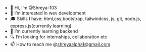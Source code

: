 - 👋 Hi, I’m @Shreya-103
- 👀 I’m interested in wev development 
- 🎓 Skills I have: html,css,bootstrap, tailwindcss, js, git, node.js, express.js(currently learning)
- 🌱 I’m currently learning backend
- 🔍 I’m looking for internships, collaboration etc
- 📫 How to reach me @shreyaalpha1@gmail.com


<!---
Shreya-103/Shreya-103 is a ✨ special ✨ repository because its `README.md` (this file) appears on your GitHub profile.
You can click the Preview link to take a look at your changes.
--->
